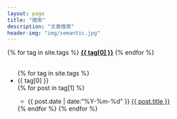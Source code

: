 ```yaml
---
layout: page
title: "搜索"
description: "文章搜索"  
header-img: "img/semantic.jpg"
---
```


<div>
{% for tag in site.tags %}
   <a href="#{{ tag[0] }}" title="{{ tag[0] }}" rel="{{ tag[1].size }}"><b>{{ tag[0] }}</b></a>
{% endfor %}
</div><br/>



<ul class="listing">
{% for tag in site.tags %}
  <li class="listing-seperator" id="{{ tag[0] }}">{{ tag[0] }}</li>
{% for post in tag[1] %}
  <ul>
      <li class="listing-item">
  <time datetime="{{ post.date | date:"%Y-%m-%d" }}">{{ post.date | date:"%Y-%m-%d" }}</time>
  <a href="{{ post.url }}" title="{{ post.title }}">{{ post.title }}</a>
  </li>
    </ul>
{% endfor %}
{% endfor %}
</ul>

